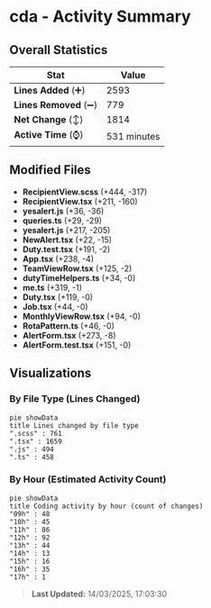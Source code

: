 # cda - Activity Summary 

## Overall Statistics

| Stat                   | Value                                                             |
| ---------------------- | ----------------------------------------------------------------- |
| **Lines Added** (➕)   | 2593                                          |
| **Lines Removed** (➖) | 779                                        |
| **Net Change** (↕)    | 1814                |
| **Active Time** (⌚)   | 531 minutes |


## Modified Files
- **RecipientView.scss** (+444, -317)
- **RecipientView.tsx** (+211, -160)
- **yesalert.js** (+36, -36)
- **queries.ts** (+29, -29)
- **yesalert.js** (+217, -205)
- **NewAlert.tsx** (+22, -15)
- **Duty.test.tsx** (+191, -2)
- **App.tsx** (+238, -4)
- **TeamViewRow.tsx** (+125, -2)
- **dutyTimeHelpers.ts** (+34, -0)
- **me.ts** (+319, -1)
- **Duty.tsx** (+119, -0)
- **Job.tsx** (+44, -0)
- **MonthlyViewRow.tsx** (+94, -0)
- **RotaPattern.ts** (+46, -0)
- **AlertForm.tsx** (+273, -8)
- **AlertForm.test.tsx** (+151, -0)

## Visualizations

### By File Type (Lines Changed)

```mermaid
pie showData
title Lines changed by file type
".scss" : 761
".tsx" : 1659
".js" : 494
".ts" : 458
```

### By Hour (Estimated Activity Count)

```mermaid
pie showData
title Coding activity by hour (count of changes)
"09h" : 48
"10h" : 45
"11h" : 86
"12h" : 92
"13h" : 44
"14h" : 13
"15h" : 16
"16h" : 35
"17h" : 1
```


> **Last Updated:** 14/03/2025, 17:03:30